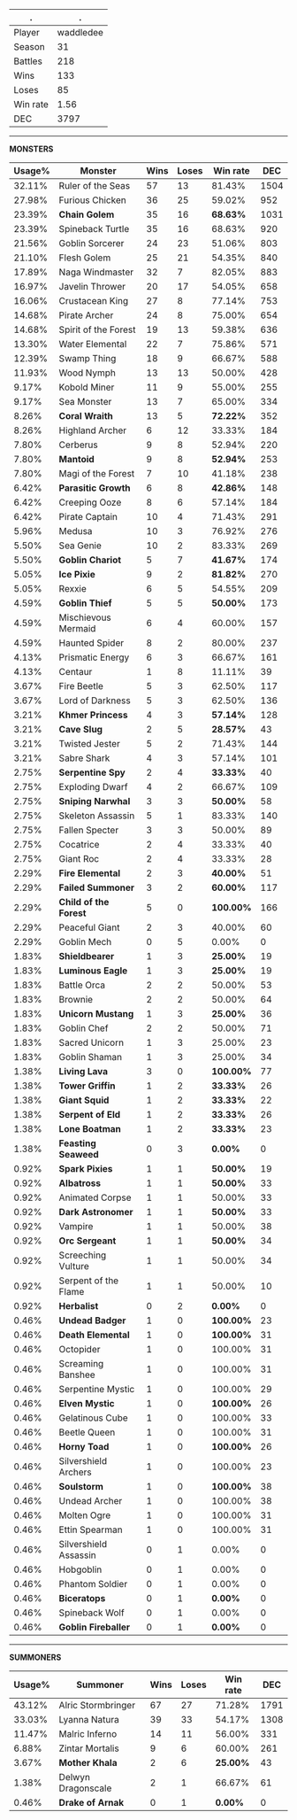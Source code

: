 .|.
|-|-
Player|waddledee
Season|31
Battles|218
Wins|133
Loses|85
Win rate|1.56
DEC|3797

---
**MONSTERS**

Usage%|Monster|Wins|Loses|Win rate|DEC|
-|-|-|-|-|-|
32.11%|Ruler of the Seas|57|13|81.43%|1504|
27.98%|Furious Chicken|36|25|59.02%|952|
23.39%|**Chain Golem**|35|16|**68.63%**|1031|
23.39%|Spineback Turtle|35|16|68.63%|920|
21.56%|Goblin Sorcerer|24|23|51.06%|803|
21.10%|Flesh Golem|25|21|54.35%|840|
17.89%|Naga Windmaster|32|7|82.05%|883|
16.97%|Javelin Thrower|20|17|54.05%|658|
16.06%|Crustacean King|27|8|77.14%|753|
14.68%|Pirate Archer|24|8|75.00%|654|
14.68%|Spirit of the Forest|19|13|59.38%|636|
13.30%|Water Elemental|22|7|75.86%|571|
12.39%|Swamp Thing|18|9|66.67%|588|
11.93%|Wood Nymph|13|13|50.00%|428|
9.17%|Kobold Miner|11|9|55.00%|255|
9.17%|Sea Monster|13|7|65.00%|334|
8.26%|**Coral Wraith**|13|5|**72.22%**|352|
8.26%|Highland Archer|6|12|33.33%|184|
7.80%|Cerberus|9|8|52.94%|220|
7.80%|**Mantoid**|9|8|**52.94%**|253|
7.80%|Magi of the Forest|7|10|41.18%|238|
6.42%|**Parasitic Growth**|6|8|**42.86%**|148|
6.42%|Creeping Ooze|8|6|57.14%|184|
6.42%|Pirate Captain|10|4|71.43%|291|
5.96%|Medusa|10|3|76.92%|276|
5.50%|Sea Genie|10|2|83.33%|269|
5.50%|**Goblin Chariot**|5|7|**41.67%**|174|
5.05%|**Ice Pixie**|9|2|**81.82%**|270|
5.05%|Rexxie|6|5|54.55%|209|
4.59%|**Goblin Thief**|5|5|**50.00%**|173|
4.59%|Mischievous Mermaid|6|4|60.00%|157|
4.59%|Haunted Spider|8|2|80.00%|237|
4.13%|Prismatic Energy|6|3|66.67%|161|
4.13%|Centaur|1|8|11.11%|39|
3.67%|Fire Beetle|5|3|62.50%|117|
3.67%|Lord of Darkness|5|3|62.50%|136|
3.21%|**Khmer Princess**|4|3|**57.14%**|128|
3.21%|**Cave Slug**|2|5|**28.57%**|43|
3.21%|Twisted Jester|5|2|71.43%|144|
3.21%|Sabre Shark|4|3|57.14%|101|
2.75%|**Serpentine Spy**|2|4|**33.33%**|40|
2.75%|Exploding Dwarf|4|2|66.67%|109|
2.75%|**Sniping Narwhal**|3|3|**50.00%**|58|
2.75%|Skeleton Assassin|5|1|83.33%|140|
2.75%|Fallen Specter|3|3|50.00%|89|
2.75%|Cocatrice|2|4|33.33%|40|
2.75%|Giant Roc|2|4|33.33%|28|
2.29%|**Fire Elemental**|2|3|**40.00%**|51|
2.29%|**Failed Summoner**|3|2|**60.00%**|117|
2.29%|**Child of the Forest**|5|0|**100.00%**|166|
2.29%|Peaceful Giant|2|3|40.00%|60|
2.29%|Goblin Mech|0|5|0.00%|0|
1.83%|**Shieldbearer**|1|3|**25.00%**|19|
1.83%|**Luminous Eagle**|1|3|**25.00%**|19|
1.83%|Battle Orca|2|2|50.00%|53|
1.83%|Brownie|2|2|50.00%|64|
1.83%|**Unicorn Mustang**|1|3|**25.00%**|36|
1.83%|Goblin Chef|2|2|50.00%|71|
1.83%|Sacred Unicorn|1|3|25.00%|23|
1.83%|Goblin Shaman|1|3|25.00%|34|
1.38%|**Living Lava**|3|0|**100.00%**|77|
1.38%|**Tower Griffin**|1|2|**33.33%**|26|
1.38%|**Giant Squid**|1|2|**33.33%**|22|
1.38%|**Serpent of Eld**|1|2|**33.33%**|26|
1.38%|**Lone Boatman**|1|2|**33.33%**|23|
1.38%|**Feasting Seaweed**|0|3|**0.00%**|0|
0.92%|**Spark Pixies**|1|1|**50.00%**|19|
0.92%|**Albatross**|1|1|**50.00%**|33|
0.92%|Animated Corpse|1|1|50.00%|33|
0.92%|**Dark Astronomer**|1|1|**50.00%**|33|
0.92%|Vampire|1|1|50.00%|38|
0.92%|**Orc Sergeant**|1|1|**50.00%**|34|
0.92%|Screeching Vulture|1|1|50.00%|34|
0.92%|Serpent of the Flame|1|1|50.00%|10|
0.92%|**Herbalist**|0|2|**0.00%**|0|
0.46%|**Undead Badger**|1|0|**100.00%**|23|
0.46%|**Death Elemental**|1|0|**100.00%**|31|
0.46%|Octopider|1|0|100.00%|31|
0.46%|Screaming Banshee|1|0|100.00%|31|
0.46%|Serpentine Mystic|1|0|100.00%|29|
0.46%|**Elven Mystic**|1|0|**100.00%**|26|
0.46%|Gelatinous Cube|1|0|100.00%|33|
0.46%|Beetle Queen|1|0|100.00%|31|
0.46%|**Horny Toad**|1|0|**100.00%**|26|
0.46%|Silvershield Archers|1|0|100.00%|23|
0.46%|**Soulstorm**|1|0|**100.00%**|38|
0.46%|Undead Archer|1|0|100.00%|38|
0.46%|Molten Ogre|1|0|100.00%|31|
0.46%|Ettin Spearman|1|0|100.00%|31|
0.46%|Silvershield Assassin|0|1|0.00%|0|
0.46%|Hobgoblin|0|1|0.00%|0|
0.46%|Phantom Soldier|0|1|0.00%|0|
0.46%|**Biceratops**|0|1|**0.00%**|0|
0.46%|Spineback Wolf|0|1|0.00%|0|
0.46%|**Goblin Fireballer**|0|1|**0.00%**|0|

---
**SUMMONERS**

Usage%|Summoner|Wins|Loses|Win rate|DEC|
-|-|-|-|-|-|
43.12%|Alric Stormbringer|67|27|71.28%|1791|
33.03%|Lyanna Natura|39|33|54.17%|1308|
11.47%|Malric Inferno|14|11|56.00%|331|
6.88%|Zintar Mortalis|9|6|60.00%|261|
3.67%|**Mother Khala**|2|6|**25.00%**|43|
1.38%|Delwyn Dragonscale|2|1|66.67%|61|
0.46%|**Drake of Arnak**|0|1|**0.00%**|0|
